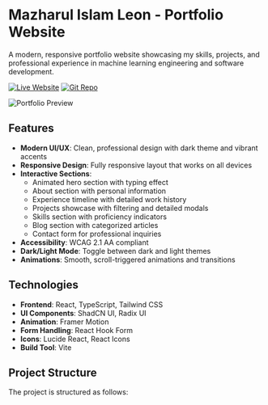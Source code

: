 # Mazharul Islam Leon - Portfolio Website

A modern, responsive portfolio website showcasing my skills, projects, and professional experience in machine learning engineering and software development.

[![Live Website](https://img.shields.io/badge/Website-FF7139?style=for-the-badge&logo=firefox-browser&logoColor=white)](https://www.mazleon.com) [![Git Repo](https://img.shields.io/badge/GitHub-100000?style=for-the-badge&logo=github&logoColor=white)](https://github.com/mazleon/mleon.git)

![Portfolio Preview](public/images/portfolio-preview.png)

## Features

- **Modern UI/UX**: Clean, professional design with dark theme and vibrant accents
- **Responsive Design**: Fully responsive layout that works on all devices
- **Interactive Sections**: 
  - Animated hero section with typing effect
  - About section with personal information
  - Experience timeline with detailed work history
  - Projects showcase with filtering and detailed modals
  - Skills section with proficiency indicators
  - Blog section with categorized articles
  - Contact form for professional inquiries
- **Accessibility**: WCAG 2.1 AA compliant
- **Dark/Light Mode**: Toggle between dark and light themes
- **Animations**: Smooth, scroll-triggered animations and transitions

## Technologies

- **Frontend**: React, TypeScript, Tailwind CSS
- **UI Components**: ShadCN UI, Radix UI
- **Animation**: Framer Motion
- **Form Handling**: React Hook Form
- **Icons**: Lucide React, React Icons
- **Build Tool**: Vite

## Project Structure

The project is structured as follows:
